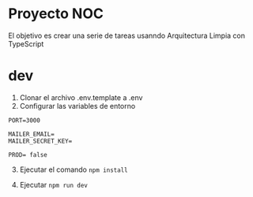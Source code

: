 # Proyecto NOC

El objetivo es crear una serie de tareas usanndo Arquitectura Limpia con
TypeScript

# dev

1. Clonar el archivo .env.template a .env
2. Configurar las variables de entorno

```
PORT=3000

MAILER_EMAIL=
MAILER_SECRET_KEY=

PROD= false

```

3. Ejecutar el comando `npm install`

4. Ejecutar `npm run dev`
